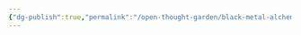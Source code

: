 ```yaml
---
{"dg-publish":true,"permalink":"/open-thought-garden/black-metal-alchemy/bma-s3-e2-might-hatred-set-us-free/","created":"","updated":""}
---
```

